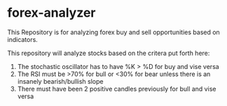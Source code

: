 # forex-analyzer
This Repository is for analyzing forex buy and sell opportunities based on indicators.

This repository will analyze stocks based on the critera put forth here:

1. The stochastic oscillator has to have %K > %D for buy and vise versa
2. The RSI must be >70% for bull or <30% for bear unless there is an insanely bearish/bullish slope
3. There must have been 2 positive candles previously for bull and vise versa
